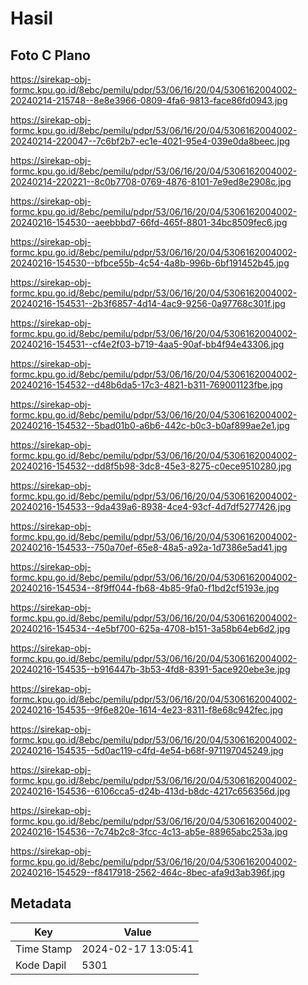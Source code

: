 # Hasil

## Foto C Plano

https://sirekap-obj-formc.kpu.go.id/8ebc/pemilu/pdpr/53/06/16/20/04/5306162004002-20240214-215748--8e8e3966-0809-4fa6-9813-face86fd0943.jpg

https://sirekap-obj-formc.kpu.go.id/8ebc/pemilu/pdpr/53/06/16/20/04/5306162004002-20240214-220047--7c6bf2b7-ec1e-4021-95e4-039e0da8beec.jpg

https://sirekap-obj-formc.kpu.go.id/8ebc/pemilu/pdpr/53/06/16/20/04/5306162004002-20240214-220221--8c0b7708-0769-4876-8101-7e9ed8e2908c.jpg

https://sirekap-obj-formc.kpu.go.id/8ebc/pemilu/pdpr/53/06/16/20/04/5306162004002-20240216-154530--aeebbbd7-66fd-465f-8801-34bc8509fec6.jpg

https://sirekap-obj-formc.kpu.go.id/8ebc/pemilu/pdpr/53/06/16/20/04/5306162004002-20240216-154530--bfbce55b-4c54-4a8b-996b-6bf191452b45.jpg

https://sirekap-obj-formc.kpu.go.id/8ebc/pemilu/pdpr/53/06/16/20/04/5306162004002-20240216-154531--2b3f6857-4d14-4ac9-9256-0a97768c301f.jpg

https://sirekap-obj-formc.kpu.go.id/8ebc/pemilu/pdpr/53/06/16/20/04/5306162004002-20240216-154531--cf4e2f03-b719-4aa5-90af-bb4f94e43306.jpg

https://sirekap-obj-formc.kpu.go.id/8ebc/pemilu/pdpr/53/06/16/20/04/5306162004002-20240216-154532--d48b6da5-17c3-4821-b311-769001123fbe.jpg

https://sirekap-obj-formc.kpu.go.id/8ebc/pemilu/pdpr/53/06/16/20/04/5306162004002-20240216-154532--5bad01b0-a6b6-442c-b0c3-b0af899ae2e1.jpg

https://sirekap-obj-formc.kpu.go.id/8ebc/pemilu/pdpr/53/06/16/20/04/5306162004002-20240216-154532--dd8f5b98-3dc8-45e3-8275-c0ece9510280.jpg

https://sirekap-obj-formc.kpu.go.id/8ebc/pemilu/pdpr/53/06/16/20/04/5306162004002-20240216-154533--9da439a6-8938-4ce4-93cf-4d7df5277426.jpg

https://sirekap-obj-formc.kpu.go.id/8ebc/pemilu/pdpr/53/06/16/20/04/5306162004002-20240216-154533--750a70ef-65e8-48a5-a92a-1d7386e5ad41.jpg

https://sirekap-obj-formc.kpu.go.id/8ebc/pemilu/pdpr/53/06/16/20/04/5306162004002-20240216-154534--8f9ff044-fb68-4b85-9fa0-f1bd2cf5193e.jpg

https://sirekap-obj-formc.kpu.go.id/8ebc/pemilu/pdpr/53/06/16/20/04/5306162004002-20240216-154534--4e5bf700-625a-4708-b151-3a58b64eb6d2.jpg

https://sirekap-obj-formc.kpu.go.id/8ebc/pemilu/pdpr/53/06/16/20/04/5306162004002-20240216-154535--b916447b-3b53-4fd8-8391-5ace920ebe3e.jpg

https://sirekap-obj-formc.kpu.go.id/8ebc/pemilu/pdpr/53/06/16/20/04/5306162004002-20240216-154535--9f6e820e-1614-4e23-8311-f8e68c942fec.jpg

https://sirekap-obj-formc.kpu.go.id/8ebc/pemilu/pdpr/53/06/16/20/04/5306162004002-20240216-154535--5d0ac119-c4fd-4e54-b68f-971197045249.jpg

https://sirekap-obj-formc.kpu.go.id/8ebc/pemilu/pdpr/53/06/16/20/04/5306162004002-20240216-154536--6106cca5-d24b-413d-b8dc-4217c656356d.jpg

https://sirekap-obj-formc.kpu.go.id/8ebc/pemilu/pdpr/53/06/16/20/04/5306162004002-20240216-154536--7c74b2c8-3fcc-4c13-ab5e-88965abc253a.jpg

https://sirekap-obj-formc.kpu.go.id/8ebc/pemilu/pdpr/53/06/16/20/04/5306162004002-20240216-154529--f8417918-2562-464c-8bec-afa9d3ab396f.jpg


## Metadata

| Key        | Value               |
| ---------- | ------------------- |
| Time Stamp | 2024-02-17 13:05:41 |
| Kode Dapil | 5301                |



